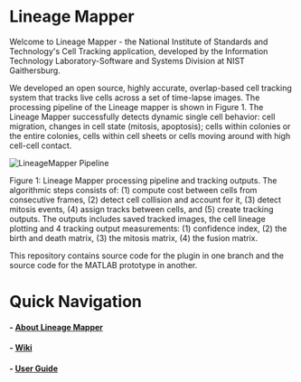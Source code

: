 # Lineage Mapper

Welcome to Lineage Mapper - the National Institute of Standards and Technology's Cell Tracking application, developed by the Information Technology Laboratory-Software and Systems Division at NIST Gaithersburg.

We developed an open source, highly accurate, overlap-based cell tracking system that tracks live cells across a set of time-lapse images. The processing pipeline of the Lineage mapper is shown in Figure 1. The Lineage Mapper successfully detects dynamic single cell behavior: cell migration, changes in cell state (mitosis, apoptosis); cells within colonies or the entire colonies, cells within cell sheets or cells moving around with high cell-cell contact.

![LineageMapper Pipeline](../../wiki/imgs/LineageMapper_Pipeline.png)

Figure 1: Lineage Mapper processing pipeline and tracking outputs. The algorithmic steps consists of: (1) compute cost between cells from consecutive frames, (2) detect cell collision and account for it, (3) detect mitosis events, (4) assign tracks between cells, and (5) create tracking outputs. The outputs includes saved tracked images, the cell lineage plotting and 4 tracking output measurements: (1) confidence index, (2) the birth and death matrix, (3) the mitosis matrix, (4) the fusion matrix.

This repository contains source code for the plugin in one branch and the source code for the MATLAB prototype in another.

# Quick Navigation

#### - [About Lineage Mapper](https://isg.nist.gov/deepzoomweb/resources/csmet/pages/cell_tracking/cell_tracking.html)
#### - [Wiki](https://github.com/NIST-ISG/Lineage-Mapper/wiki)
#### - [User Guide](https://github.com/NIST-ISG/Lineage-Mapper/wiki/User-Guide)
